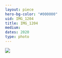 ```yaml
---
layout: piece
hero-bg-color: "#000000"
uid: IMG_1204
title: IMG_1204
medium: 
dates: 2020
type: photo
---
```


<img src="{{site.baseurl}}img/{{page.type}}/{{page.uid}}.jpg" class="piece-photo"/>
